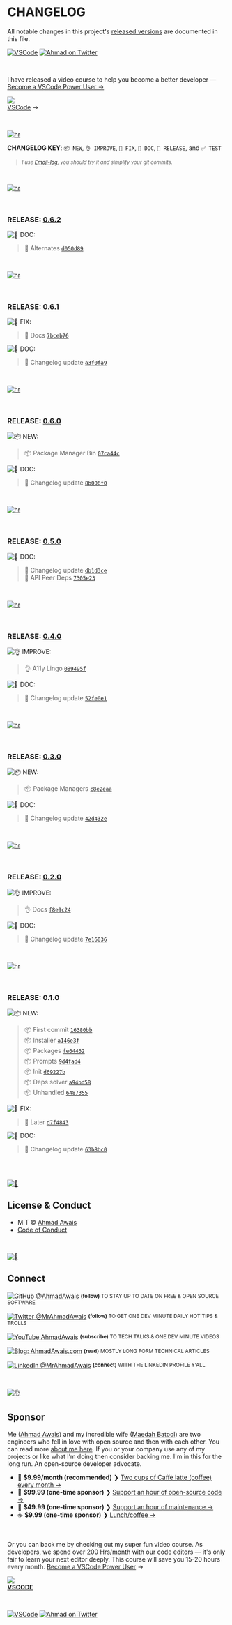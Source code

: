 # CHANGELOG

All notable changes in this project's [released versions](../../releases) are documented in this file.

[![VSCode](https://img.shields.io/badge/-VSCode.pro%20%E2%86%92-gray.svg?colorB=4D2AFF)](https://VSCode.pro/?utm_source=GitHubFOSS)
[![Ahmad on Twitter](https://img.shields.io/twitter/follow/mrahmadawais.svg?style=social&label=Follow%20@MrAhmadAwais)](https://twitter.com/mrahmadawais/)

<br>

I have released a video course to help you become a better developer — <a href="https://vscode.pro/?utm_source=GitHubFOSS" target="_blank">Become a VSCode Power User →</a></p>

<a href="https://vscode.pro/?utm_source=GitHubFOSS" target="_blank"><img src="https://raw.githubusercontent.com/ahmadawais/stuff/master/images/vscodepro/VSCode.jpeg" /><br>VSCode</a> →

<br>

[![hr](https://raw.githubusercontent.com/ahmadawais/stuff/master/images/git/hr.png)](/)

**CHANGELOG KEY**: `📦 NEW`, `👌 IMPROVE`, `🐛 FIX`, `📖 DOC`, `🚀 RELEASE`, and `✅ TEST`

<small>

> _I use [Emoji-log](https://github.com/ahmadawais/Emoji-Log), you should try it and simplify your git commits._

</small>

<br>

[![hr](https://raw.githubusercontent.com/ahmadawais/stuff/master/images/git/hr.png)](/)

<br>

### RELEASE: [0.6.2](https://github.com/ahmadawais/gatsby-package-manager/compare/0.6.1...0.6.2)

![📖 DOC:](https://img.shields.io/badge/-DOCS-gray.svg?colorB=978CD4)

> 📖 Alternates [`d050d89`](https://github.com/ahmadawais/gatsby-package-manager/commit/d050d8912596f9bbe3fe87544f05eaa24c68774b) <br>

<br>

[![hr](https://raw.githubusercontent.com/ahmadawais/stuff/master/images/git/hr.png)](/)

<br>

### RELEASE: [0.6.1](https://github.com/ahmadawais/gatsby-package-manager/compare/0.6.0...0.6.1)

![🐛 FIX:](https://img.shields.io/badge/-FIX-gray.svg?colorB=ff6347)

> 🐛 Docs [`7bceb76`](https://github.com/ahmadawais/gatsby-package-manager/commit/7bceb76b551c3d0d97898b4403fe7e23e1d57c94) <br>

![📖 DOC:](https://img.shields.io/badge/-DOCS-gray.svg?colorB=978CD4)

>  📖 Changelog update [`a3f0fa9`](https://github.com/ahmadawais/gatsby-package-manager/commit/a3f0fa99201e868dd91c57ec9502d23e78771baf) <br>

<br>

[![hr](https://raw.githubusercontent.com/ahmadawais/stuff/master/images/git/hr.png)](/)

<br>

### RELEASE: [0.6.0](https://github.com/ahmadawais/gatsby-package-manager/compare/0.5.0...0.6.0)

![📦 NEW:](https://img.shields.io/badge/-NEW-gray.svg?colorB=3778FF)

> 📦 Package Manager Bin [`07ca44c`](https://github.com/ahmadawais/gatsby-package-manager/commit/07ca44c994fff74cc9cfa35543b57d3f7363af4b) <br>

![📖 DOC:](https://img.shields.io/badge/-DOCS-gray.svg?colorB=978CD4)

>  📖 Changelog update [`8b006f0`](https://github.com/ahmadawais/gatsby-package-manager/commit/8b006f05daf87ad46b90b0e51f2093d0de669d39) <br>

<br>

[![hr](https://raw.githubusercontent.com/ahmadawais/stuff/master/images/git/hr.png)](/)

<br>

### RELEASE: [0.5.0](https://github.com/ahmadawais/gatsby-package-manager/compare/0.4.0...0.5.0)

![📖 DOC:](https://img.shields.io/badge/-DOCS-gray.svg?colorB=978CD4)

>  📖 Changelog update [`db1d3ce`](https://github.com/ahmadawais/gatsby-package-manager/commit/db1d3cec17db5d10f99fae8e665494a628f73361) <br>
> 📖 API Peer Deps [`7305e23`](https://github.com/ahmadawais/gatsby-package-manager/commit/7305e23e810d8936681347c6a224c2ad832b82ca) <br>

<br>

[![hr](https://raw.githubusercontent.com/ahmadawais/stuff/master/images/git/hr.png)](/)

<br>

### RELEASE: [0.4.0](https://github.com/ahmadawais/gatsby-package-manager/compare/0.3.0...0.4.0)

![👌 IMPROVE:](https://img.shields.io/badge/-IMPROVEMENT-gray.svg?colorB=39AA54)

> 👌 A11y Lingo [`089495f`](https://github.com/ahmadawais/gatsby-package-manager/commit/089495feb683a6f94472e3e54317788a07de52b0) <br>

![📖 DOC:](https://img.shields.io/badge/-DOCS-gray.svg?colorB=978CD4)

>  📖 Changelog update [`52fe0e1`](https://github.com/ahmadawais/gatsby-package-manager/commit/52fe0e17a881ae5f96f8a1124a3e2add4a34d09b) <br>

<br>

[![hr](https://raw.githubusercontent.com/ahmadawais/stuff/master/images/git/hr.png)](/)

<br>

### RELEASE: [0.3.0](https://github.com/ahmadawais/gatsby-package-manager/compare/0.2.0...0.3.0)

![📦 NEW:](https://img.shields.io/badge/-NEW-gray.svg?colorB=3778FF)

> 📦 Package Managers [`c8e2eaa`](https://github.com/ahmadawais/gatsby-package-manager/commit/c8e2eaa5a7714ff7f459363bc880c248d4cebc97) <br>

![📖 DOC:](https://img.shields.io/badge/-DOCS-gray.svg?colorB=978CD4)

>  📖 Changelog update [`42d432e`](https://github.com/ahmadawais/gatsby-package-manager/commit/42d432ec1f03f597e761414e8617e23b48f85ecd) <br>

<br>

[![hr](https://raw.githubusercontent.com/ahmadawais/stuff/master/images/git/hr.png)](/)

<br>

### RELEASE: [0.2.0](https://github.com/ahmadawais/gatsby-package-manager/compare/0.1.0...0.2.0)

![👌 IMPROVE:](https://img.shields.io/badge/-IMPROVEMENT-gray.svg?colorB=39AA54)

> 👌 Docs [`f8e9c24`](https://github.com/ahmadawais/gatsby-package-manager/commit/f8e9c24088004cafb4dc4f0234666ba4c718e3e3) <br>

![📖 DOC:](https://img.shields.io/badge/-DOCS-gray.svg?colorB=978CD4)

>  📖 Changelog update [`7e16036`](https://github.com/ahmadawais/gatsby-package-manager/commit/7e1603697e2a97f9d1727ee0461dfc33dac7ab19) <br>

<br>

[![hr](https://raw.githubusercontent.com/ahmadawais/stuff/master/images/git/hr.png)](/)

<br>

### RELEASE: 0.1.0

![📦 NEW:](https://img.shields.io/badge/-NEW-gray.svg?colorB=3778FF)

> 📦 First commit [`16380bb`](https://github.com/ahmadawais/gatsby-package-manager/commit/16380bb339d0ea0aa0d2a4c3c7699c432f2d5ce8) <br>
> 📦 Installer [`a146e3f`](https://github.com/ahmadawais/gatsby-package-manager/commit/a146e3f128b9793bee83320083f7eb5ddbb6390f) <br>
> 📦 Packages [`fe64462`](https://github.com/ahmadawais/gatsby-package-manager/commit/fe64462a440ec689e74c9ad45d78786580fe9bf5) <br>
> 📦 Prompts [`9d4fad4`](https://github.com/ahmadawais/gatsby-package-manager/commit/9d4fad4aaa650975c71a2216fad5373ffc3a9a5c) <br>
> 📦 Init [`d69227b`](https://github.com/ahmadawais/gatsby-package-manager/commit/d69227bc15d7d0845ac36b971ac602beba2e0e4f) <br>
> 📦 Deps solver [`a94bd58`](https://github.com/ahmadawais/gatsby-package-manager/commit/a94bd58d09dfea9e811f5b8d4a413d56aac4110a) <br>
> 📦 Unhandled [`6487355`](https://github.com/ahmadawais/gatsby-package-manager/commit/6487355a0a6fd0f5984a9908f1b44ae1efa2d59b) <br>

![🐛 FIX:](https://img.shields.io/badge/-FIX-gray.svg?colorB=ff6347)

> 🐛 Later [`d7f4843`](https://github.com/ahmadawais/gatsby-package-manager/commit/d7f4843f38c58e1960bd42b4730816c9d515e7ad) <br>

![📖 DOC:](https://img.shields.io/badge/-DOCS-gray.svg?colorB=978CD4)

>  📖 Changelog update [`63b8bc0`](https://github.com/ahmadawais/gatsby-package-manager/commit/63b8bc0e85e94f30cd23f68d969f4c0e7191b470) <br>

<br>

<br>

[![📃](https://raw.githubusercontent.com/ahmadawais/stuff/master/images/git/license.png)](/)

## License & Conduct

- MIT © [Ahmad Awais](https://twitter.com/MrAhmadAwais/)
- [Code of Conduct](code-of-conduct.md)

<br>

[![🙌](https://raw.githubusercontent.com/ahmadawais/stuff/master/images/git/connect.png)](/)

## Connect

<div align="left">
<p><a href="https://github.com/ahmadawais"><img alt="GitHub @AhmadAwais" align="center" src="https://img.shields.io/badge/GITHUB-gray.svg?colorB=6cc644&colorA=6cc644&style=flat" /></a>&nbsp;<small><strong>(follow)</strong> TO STAY UP TO DATE ON FREE & OPEN SOURCE SOFTWARE</small></p>
<p><a href="https://twitter.com/MrAhmadAwais/"><img alt="Twitter @MrAhmadAwais" align="center" src="https://img.shields.io/badge/TWITTER-gray.svg?colorB=1da1f2&colorA=1da1f2&style=flat" /></a>&nbsp;<small><strong>(follow)</strong> TO GET ONE DEV MINUTE DAILY HOT TIPS & TROLLS</small></p>
<p><a href="https://www.youtube.com/AhmadAwais"><img alt="YouTube AhmadAwais" align="center" src="https://img.shields.io/badge/YOUTUBE-gray.svg?colorB=ff0000&colorA=ff0000&style=flat" /></a>&nbsp;<small><strong>(subscribe)</strong> TO TECH TALKS & ONE DEV MINUTE VIDEOS</small></p>
<p><a href="https://AhmadAwais.com/"><img alt="Blog: AhmadAwais.com" align="center" src="https://img.shields.io/badge/MY%20BLOG-gray.svg?colorB=4D2AFF&colorA=4D2AFF&style=flat" /></a>&nbsp;<small><strong>(read)</strong> MOSTLY LONG FORM TECHNICAL ARTICLES</small></p>
<p><a href="https://www.linkedin.com/in/MrAhmadAwais/"><img alt="LinkedIn @MrAhmadAwais" align="center" src="https://img.shields.io/badge/LINKEDIN-gray.svg?colorB=0077b5&colorA=0077b5&style=flat" /></a>&nbsp;<small><strong>(connect)</strong> WITH THE LINKEDIN PROFILE Y'ALL</small></p>
</div>

<br>

[![👌](https://raw.githubusercontent.com/ahmadawais/stuff/master/images/git/sponsor.png)](/)

## Sponsor

Me ([Ahmad Awais](https://twitter.com/mrahmadawais/)) and my incredible wife ([Maedah Batool](https://twitter.com/MaedahBatool/)) are two engineers who fell in love with open source and then with each other. You can read more [about me here](https://ahmadawais.com/about). If you or your company use any of my projects or like what I’m doing then consider backing me. I'm in this for the long run. An open-source developer advocate.

- 🌟  **$9.99/month (recommended)** ❯ [Two cups of Caffè latte (coffee) every month →](https://pay.paddle.com/checkout/540217)
- 🚀  **$99.99 (one-time sponsor)** ❯ [Support an hour of open-source code →](https://pay.paddle.com/checkout/515568)
- 🔰  **$49.99 (one-time sponsor)** ❯ [Support an hour of maintenance →](https://pay.paddle.com/checkout/527253)
- ☕️  **$9.99 (one-time sponsor)** ❯ [Lunch/coffee →](https://pay.paddle.com/checkout/527254)

<br>

Or you can back me by checking out my super fun video course. As developers, we spend over 200 Hrs/month with our code editors — it's only fair to learn your next editor deeply. This course will save you 15-20 hours every month.  <a href="https://vscode.pro/?utm_source=GitHubFOSS" target="_blank">Become a VSCode Power User</a> →</p>

<a href="https://vscode.pro/?utm_source=GitHubFOSS" target="_blank"><img src="https://raw.githubusercontent.com/ahmadawais/stuff/master/images/vscodepro/VSCode.jpeg" /><br><strong>VSCODE</strong></a>

<br>

[![VSCode](https://img.shields.io/badge/-VSCode.pro%20%E2%86%92-gray.svg?colorB=4D2AFF&style=flat)](https://VSCode.pro/?utm_source=GitHubFOSS)
[![Ahmad on Twitter](https://img.shields.io/twitter/follow/mrahmadawais.svg?style=social&label=Follow%20@MrAhmadAwais)](https://twitter.com/mrahmadawais/)
